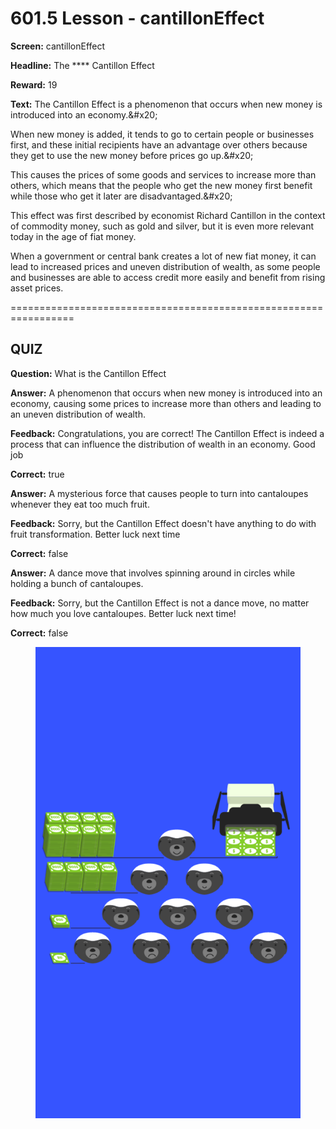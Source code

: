 # 601.5 Lesson - cantillonEffect

**Screen:** cantillonEffect

**Headline:** The **** Cantillon Effect

**Reward:** 19

**Text:** The Cantillon Effect is a phenomenon that occurs when new money is introduced into an economy.&amp;#x20;

When new money is added, it tends to go to certain people or businesses first, and these initial recipients have an advantage over others because they get to use the new money before prices go up.&amp;#x20;

This causes the prices of some goods and services to increase more than others, which means that the people who get the new money first benefit while those who get it later are disadvantaged.&amp;#x20;

This effect was first described by economist Richard Cantillon in the context of commodity money, such as gold and silver, but it is even more relevant today in the age of fiat money.

When a government or central bank creates a lot of new fiat money, it can lead to increased prices and uneven distribution of wealth, as some people and businesses are able to access credit more easily and benefit from rising asset prices.


=================================================================

## QUIZ

**Question:** What is the Cantillon Effect


**Answer:** A phenomenon that occurs when new money is introduced into an economy, causing some prices to increase more than others and leading to an uneven distribution of wealth.

**Feedback:** Congratulations, you are correct! The Cantillon Effect is indeed a process that can influence the distribution of wealth in an economy. Good job

**Correct:** true

**Answer:** A mysterious force that causes people to turn into cantaloupes whenever they eat too much fruit.

**Feedback:** Sorry, but the Cantillon Effect doesn&#x27;t have anything to do with fruit transformation. Better luck next time

**Correct:** false

**Answer:** A dance move that involves spinning around in circles while holding a bunch of cantaloupes.

**Feedback:** Sorry, but the Cantillon Effect is not a dance move, no matter how much you love cantaloupes. Better luck next time!

**Correct:** false


<figure><img src="../.gitbook/assets/601-05.png" alt=""><figcaption></figcaption></figure>

